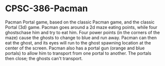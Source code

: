 # CPSC-386-Pacman
Pacman Portal game, based on the classic Pacman game, and the classic Portal (3d) game. Pacman goes around a 2d maze eating points, while four ghostschase him and try to eat him. Four power points (in the corners of the maze) cause the ghosts to change to blue and run away. Pacman can then eat the ghost, and its eyes will run to the ghost spawning location at the center of the screen. Pacman also has a portal gun (orange and blue portals) to allow him to transport from one portal to another. The portals then close; the ghosts can't transport.
